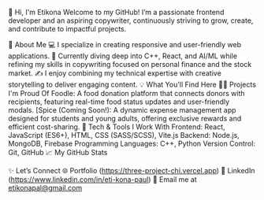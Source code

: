 


👋 Hi, I'm Etikona
Welcome to my GitHub! I’m a passionate frontend developer and an aspiring copywriter, continuously striving to grow, create, and contribute to impactful projects.

🚀 About Me
💻 I specialize in creating responsive and user-friendly web applications.
🌱 Currently diving deep into C++, React, and AI/ML while refining my skills in copywriting focused on personal finance and the stock market.
✍️ I enjoy combining my technical expertise with creative storytelling to deliver engaging content.
💡 What You'll Find Here
👨‍💻 Projects I'm Proud Of
Foodle: A food donation platform that connects donors with recipients, featuring real-time food status updates and user-friendly modals.
[Spice (Coming Soon!): A dynamic expense management app designed for students and young adults, offering exclusive rewards and efficient cost-sharing.
📂 Tech & Tools I Work With
Frontend: React, JavaScript (ES6+), HTML, CSS (SASS/SCSS), Vite.js
Backend: Node.js, MongoDB, Firebase
Programming Languages: C++, Python
Version Control: Git, GitHub
📈 My GitHub Stats


✨ Let’s Connect
🌐 Portfolio (https://three-project-chi.vercel.app)
💼 LinkedIn (https://www.linkedin.com/in/eti-kona-paul)
📧 Email me at etikonapal@gmail.com
